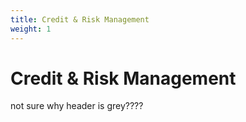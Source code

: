 ```yaml
---
title: Credit & Risk Management
weight: 1
---
```

# Credit & Risk Management
not sure why header is grey????
